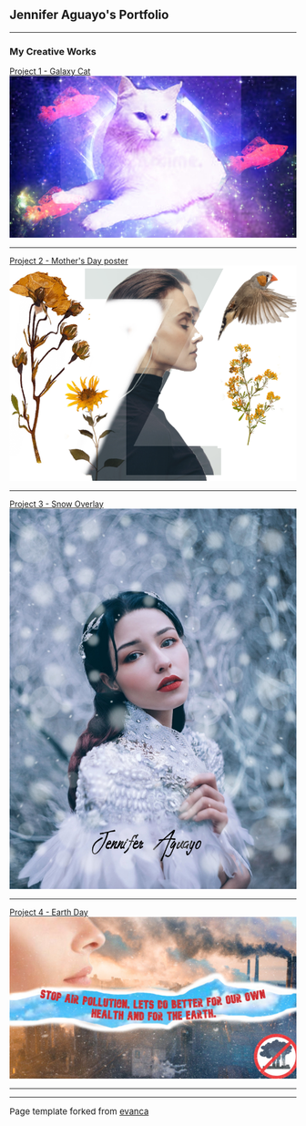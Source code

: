 ## Jennifer Aguayo's Portfolio

---

### My Creative Works 

[Project 1 - Galaxy Cat](/sample_page)
<img src="images/Galaxy Cat.jpg?raw=true"/>

---
[Project 2 - Mother's Day poster](/pdf/sample_presentation.pdf)
<img src="images/Mother's Day Poster by Jennifer Aguayo.png?raw=true"/>

---
[Project 3 - Snow Overlay](http://example.com/)
<img src="images/snow girl 2.jpg?raw=true"/>

---
[Project 4 - Earth Day](http://example.com/)
<img src="images/air pollution.jpg?raw=true"/>


---




---
<p style="font-size:15px">Page template forked from <a href="https://github.com/evanca/quick-portfolio">evanca</a></p>
<!-- Remove above link if you don't want to attibute -->
